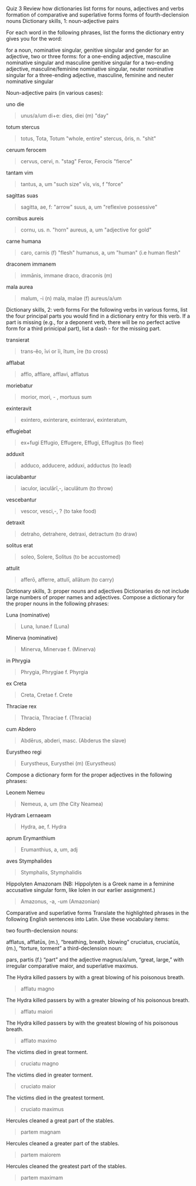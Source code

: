 Quiz 3
Review
how dictionaries list forms for nouns, adjectives and verbs
formation of comparative and superlative forms
forms of fourth-declension nouns
Dictionary skills, 1: noun-adjective pairs

For each word in the following phrases, list the forms the dictionary entry gives you for the word:

for a noun, nominative singular, genitive singular and gender
for an adjective, two or three forms:
for a one-ending adjective, masculine nominative singular and masculine genitive singular
for a two-ending adjective, masculine/feminine nominative singular, neuter nominative singular
for a three-ending adjective, masculine, feminine and neuter nominative singular

Noun-adjective pairs (in various cases):

uno die
>unus/a/um
>di+e: dies, diei (m) "day"

totum stercus
>totus, Tota, Totum "whole, entire"
>stercus, ŏris, n. "shit"

ceruum ferocem
> cervus, cervi, n. "stag"
> Ferox, Ferocis "fierce"

tantam vim
>tantus, a, um "such size"
>vīs, vis, f "force"

sagittas suas
>sagitta, ae, f: "arrow"
>suus, a, um "reflexive possessive"

cornibus aureis
>cornu, us. n. "horn"
>aureus, a, um "adjective for gold"

carne humana
>caro, carnis (f) "flesh"
>humanus, a, um "human" (i.e human flesh"

draconem immanem
>immānis, immane
>draco, draconis (m)

mala aurea
>malum, -i (n)
>mala, malae (f)
>aureus/a/um

Dictionary skills, 2: verb forms
For the following verbs in various forms, list the four principal parts you would find in a dictionary entry for this verb. If a part is missing (e.g., for a deponent verb, there will be no perfect active form for a third prinicipal part), list a dash - for the missing part.

transierat
>trans-ĕo, īvi or ĭi, ĭtum, īre (to cross)

afflabat
>afflo, afflare, afflavi, afflatus

moriebatur
>morior, mori, - , mortuus sum

exinteravit
> exintero, exinterare, exinteravi, exinteratum, 

effugiebat
>ex+fugi
>Effugio, Effugere, Effugi, Effugitus (to flee)

adduxit
> adduco, adducere, adduxi, adductus (to lead)

iaculabantur
>iaculor, iaculārī,-, iaculātum (to throw)

vescebantur
>vescor, vesci,-, ? (to take food)

detraxit
>detraho, detrahere, detraxi, detractum (to draw)

solitus erat
>soleo, Solere, Solitus (to be accustomed)

attulit
>afferō, afferre, attulī, allātum (to carry)

Dictionary skills, 3: proper nouns and adjectives
Dictionaries do not include large numbers of proper names and adjectives. Compose a dictionary for the proper nouns in the following phrases:

Luna (nominative)
>Luna, lunae.f (Luna)

Minerva (nominative)
>Minerva, Minervae f. (Minerva)

in Phrygia
>Phrygia, Phrygiae f. Phyrgia

ex Creta
>Creta, Cretae f. Crete

Thraciae rex
>Thracia, Thraciae f. (Thracia)

cum Abdero
>Abdērus, abderi, masc. (Abderus the slave)

Eurystheo regi
>Eurystheus, Eurysthei (m) (Eurystheus)

Compose a dictionary form for the proper adjectives in the following phrases:

Leonem Nemeu
>Nemeus, a, um  (the City Neamea)

Hydram Lernaeam
>Hydra, ae, f. Hydra

aprum Erymanthium
>Erumanthius, a, um, adj

aves Stymphalides
>Stymphalis, Stymphalidis

Hippolyten Amazonam (NB: Hippolyten is a Greek name in a feminine accusative singular form, like Iolen in our earlier assignment.)
>Amazonus, -a, -um (Amazonian)

Comparative and superlative forms
Translate the highlighted phrases in the following English sentences into Latin. Use these vocabulary items:

two fourth-declension nouns:

afflatus, afflatūs, (m.), “breathing, breath, blowing”
cruciatus, cruciatūs, (m.), “torture, torment”
a third-declension noun:

pars, partis (f.) “part”
and the adjective magnus/a/um, “great, large,” with irregular comparative maior, and superlative maximus.

The Hydra killed passers by with a great blowing of his poisonous breath.
>afflatu magno

The Hydra killed passers by with a greater blowing of his poisonous breath.
>afflatu maiori

The Hydra killed passers by with the greatest blowing of his poisonous breath.
>afflato maximo

The victims died in great torment.
>cruciatu magno

The victims died in greater torment.
>cruciato maior

The victims died in the greatest torment.
>cruciato maximus

Hercules cleaned a great part of the stables.
>partem magnam

Hercules cleaned a greater part of the stables.
>partem maiorem

Hercules cleaned the greatest part of the stables.
>partem maximam

